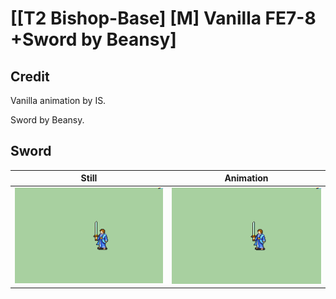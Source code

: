 # [\[T2 Bishop-Base\] \[M\] Vanilla FE7-8 +Sword by Beansy]

## Credit

Vanilla animation by IS.

Sword by Beansy.

## Sword

| Still | Animation |
| :---: | :-------: |
| ![Sword still](./Sword_000.png) | ![Sword animation](./Sword.gif) |
